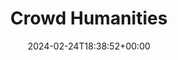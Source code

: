 ---
layout: splash
classes:
  - landing
  - dark-theme
title: "Crowd Humanities"
permalink: /crowdhum/
date: 2024-02-24T18:38:52+00:00
---